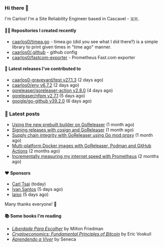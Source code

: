 ### Hi there 👋

I'm Carlos! I'm a Site Reliability Engineer based in Cascavel - 🇧🇷.

#### 👨‍💻 Repositories I created recently
- [caarlos0/timea.go](https://github.com/caarlos0/timea.go) - timea.go (did you see what I did there?) is a simple library to print given times in &#34;time ago&#34; manner.
- [caarlos0/.github](https://github.com/caarlos0/.github) - github config
- [caarlos0/fastcom-exporter](https://github.com/caarlos0/fastcom-exporter) - Prometheus Fast.com exporter

#### 🚀 Latest releases I've contributed to


- [caarlos0-graveyard/test v27.1.3](https://github.com/caarlos0-graveyard/test/releases/tag/v27.1.3) (2 days ago)
- [caarlos0/env v6.7.2](https://github.com/caarlos0/env/releases/tag/v6.7.2) (2 days ago)
- [goreleaser/goreleaser-action v2.8.0](https://github.com/goreleaser/goreleaser-action/releases/tag/v2.8.0) (4 days ago)
- [goreleaser/nfpm v2.7.1](https://github.com/goreleaser/nfpm/releases/tag/v2.7.1) (5 days ago)
- [google/go-github v39.2.0](https://github.com/google/go-github/releases/tag/v39.2.0) (6 days ago)

### 📄 Latest posts
- [Using the new prebuilt builder on GoReleaser](https://carlosbecker.com/posts/goreleaser-prebuilt/) (1 month ago)
- [Signing releases with cosign and GoReleaser](https://carlosbecker.com/posts/goreleaser-cosign/) (1 month ago)
- [Supply chain integrity with GoReleaser using Go mod proxy](https://carlosbecker.com/posts/supply-chain-goreleaser-go-mod-proxy/) (1 month ago)
- [Multi-platform Docker images with GoReleaser, Podman and GitHub Actions](https://carlosbecker.com/posts/goreleaser-actions-podman/) (2 months ago)
- [Incrementally measuring my internet speed with Prometheus](https://carlosbecker.com/posts/speedtest-prometheus/) (2 months ago)

#### ❤️ Sponsors
- [Carl Tsai](https://github.com/moonape1226) (today)
- [Ivan Santos](https://github.com/pragmaticivan) (5 days ago)
- [laiso](https://github.com/laiso) (5 days ago)

Many thanks everyone! 🙏

#### 📚 Some books I'm reading
- _[Liberdade Para Escolher](https://www.goodreads.com/book/show/17238591-liberdade-para-escolher)_ by Milton Friedman
- _[Cryptoeconomics: Fundamental Principles of Bitcoin](https://www.goodreads.com/book/show/56919322-cryptoeconomics)_ by Eric Voskuil
- _[Aprendendo a Viver](https://www.goodreads.com/book/show/28219486-aprendendo-a-viver)_ by Seneca
